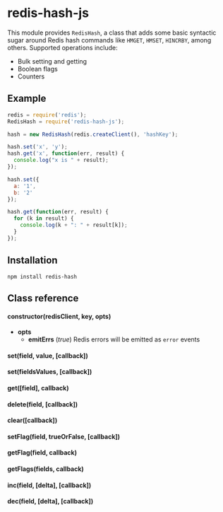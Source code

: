 # redis-hash-js

This module provides `RedisHash`, a class that adds some basic syntactic sugar around Redis hash commands like `HMGET`, `HMSET`, `HINCRBY`, among others. Supported operations include:

- Bulk setting and getting
- Boolean flags
- Counters

## Example

```js
redis = require('redis');
RedisHash = require('redis-hash-js');

hash = new RedisHash(redis.createClient(), 'hashKey');

hash.set('x', 'y');
hash.get('x', function(err, result) {
  console.log("x is " + result);
});

hash.set({
  a: '1',
  b: '2'
});

hash.get(function(err, result) {
  for (k in result) {
    console.log(k + ": " + result[k]);
  }
});
```

## Installation

    npm install redis-hash

## Class reference

#### constructor(redisClient, key, opts)

  - **opts**
    - **emitErrs** (*true*) Redis errors will be emitted as `error` events

#### set(field, value, [callback])
#### set(fieldsValues, [callback])

#### get([field], callback)

#### delete(field, [callback])

#### clear([callback])

#### setFlag(field, trueOrFalse, [callback])

#### getFlag(field, callback)
#### getFlags(fields, callback)

#### inc(field, [delta], [callback])

#### dec(field, [delta], [callback])